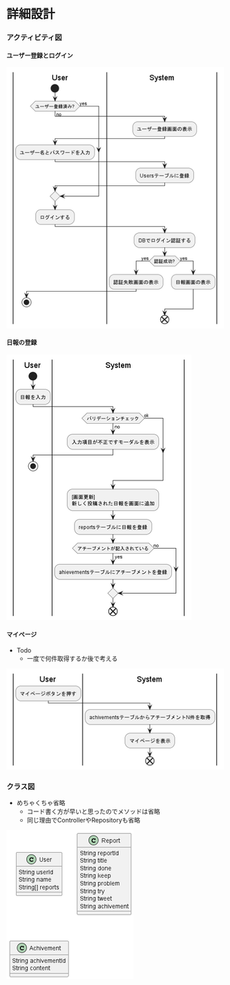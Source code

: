 # 詳細設計
### アクティビティ図
#### ユーザー登録とログイン
![](./img/activity-login.png)
#### 日報の登録
![](./img/activity-dailyreport.png)
#### マイページ
- Todo
  - 一度で何件取得するか後で考える

![](./img/activity-mypage.png)

### クラス図
- めちゃくちゃ省略
  - コード書く方が早いと思ったのでメソッドは省略
  - 同じ理由でControllerやRepositoryも省略

![](./img/class.png)